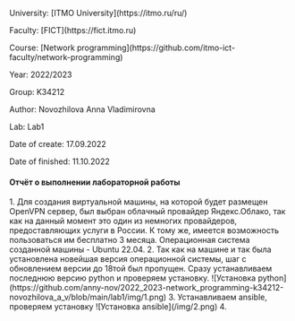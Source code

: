 <p> University: [ITMO University](https://itmo.ru/ru/) </p>
<p> Faculty: [FICT](https://fict.itmo.ru) <p>
<p> Course: [Network programming](https://github.com/itmo-ict-faculty/network-programming) <p>
<p> Year: 2022/2023 <p>
<p> Group: K34212 <p>
<p> Author: Novozhilova Anna Vladimirovna <p>
<p> Lab: Lab1 <p>
<p> Date of create: 17.09.2022 <p>
<p> Date of finished: 11.10.2022 <p>

<h4>Отчёт о выполнении лабораторной работы</h4>
1. Для создания виртуальной машины, на которой будет размещен OpenVPN сервер, был выбран облачный провайдер Яндекс.Облако, так как на данный момент это один из немногих провайдеров, предоставляющих услуги в России. К тому же, имеется возможность пользоваться им бесплатно 3 месяца. Операционная система созданной машины - Ubuntu 22.04.
2. Так как на машине и так была установлена новейшая версия операционной системы, шаг с обновлением версии до 18той был пропущен. Сразу устанавливаем последнюю версию python и проверяем установку.
![Установка python](https://github.com/anny-nov/2022_2023-network_programming-k34212-novozhilova_a_v/blob/main/lab1/img/1.png)
3. Устанавливаем ansible, проверяем установку
![Установка ansible](/img/2.png)
4.
